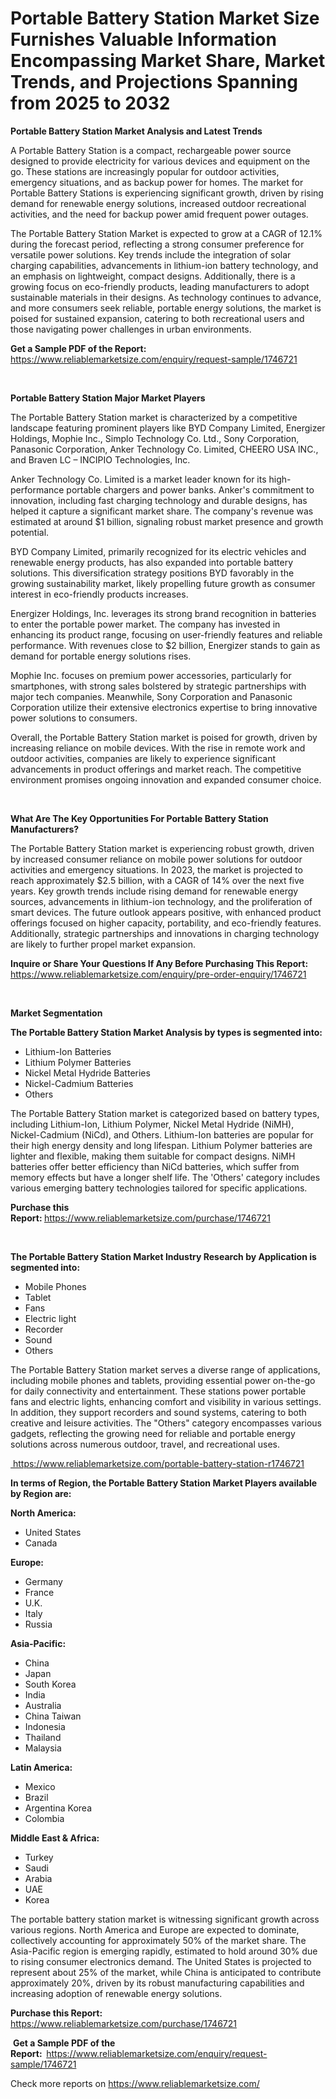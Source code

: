 <p><h1>Portable Battery Station Market Size Furnishes Valuable Information Encompassing Market Share, Market Trends, and Projections Spanning from 2025 to 2032</h1></p><p><strong>Portable Battery Station Market Analysis and Latest Trends</strong></p>
<p><p>A Portable Battery Station is a compact, rechargeable power source designed to provide electricity for various devices and equipment on the go. These stations are increasingly popular for outdoor activities, emergency situations, and as backup power for homes. The market for Portable Battery Stations is experiencing significant growth, driven by rising demand for renewable energy solutions, increased outdoor recreational activities, and the need for backup power amid frequent power outages.</p><p>The Portable Battery Station Market is expected to grow at a CAGR of 12.1% during the forecast period, reflecting a strong consumer preference for versatile power solutions. Key trends include the integration of solar charging capabilities, advancements in lithium-ion battery technology, and an emphasis on lightweight, compact designs. Additionally, there is a growing focus on eco-friendly products, leading manufacturers to adopt sustainable materials in their designs. As technology continues to advance, and more consumers seek reliable, portable energy solutions, the market is poised for sustained expansion, catering to both recreational users and those navigating power challenges in urban environments.</p></p>
<p><strong>Get a Sample PDF of the Report:&nbsp;</strong> <a href="https://www.reliablemarketsize.com/enquiry/request-sample/1746721?utm_campaign=2477&utm_medium=2&utm_source=Github&utm_content=ia&utm_term=13022025&utm_id=portable-battery-station">https://www.reliablemarketsize.com/enquiry/request-sample/1746721</a></p>
<p>&nbsp;</p>
<p><strong>Portable Battery Station Major Market Players</strong></p>
<p><p>The Portable Battery Station market is characterized by a competitive landscape featuring prominent players like BYD Company Limited, Energizer Holdings, Mophie Inc., Simplo Technology Co. Ltd., Sony Corporation, Panasonic Corporation, Anker Technology Co. Limited, CHEERO USA INC., and Braven LC – INCIPIO Technologies, Inc. </p><p>Anker Technology Co. Limited is a market leader known for its high-performance portable chargers and power banks. Anker's commitment to innovation, including fast charging technology and durable designs, has helped it capture a significant market share. The company's revenue was estimated at around $1 billion, signaling robust market presence and growth potential.</p><p>BYD Company Limited, primarily recognized for its electric vehicles and renewable energy products, has also expanded into portable battery solutions. This diversification strategy positions BYD favorably in the growing sustainability market, likely propelling future growth as consumer interest in eco-friendly products increases.</p><p>Energizer Holdings, Inc. leverages its strong brand recognition in batteries to enter the portable power market. The company has invested in enhancing its product range, focusing on user-friendly features and reliable performance. With revenues close to $2 billion, Energizer stands to gain as demand for portable energy solutions rises.</p><p>Mophie Inc. focuses on premium power accessories, particularly for smartphones, with strong sales bolstered by strategic partnerships with major tech companies. Meanwhile, Sony Corporation and Panasonic Corporation utilize their extensive electronics expertise to bring innovative power solutions to consumers.</p><p>Overall, the Portable Battery Station market is poised for growth, driven by increasing reliance on mobile devices. With the rise in remote work and outdoor activities, companies are likely to experience significant advancements in product offerings and market reach. The competitive environment promises ongoing innovation and expanded consumer choice.</p></p>
<p>&nbsp;</p>
<p><strong>What Are The Key Opportunities For Portable Battery Station Manufacturers?</strong></p>
<p><p>The Portable Battery Station market is experiencing robust growth, driven by increased consumer reliance on mobile power solutions for outdoor activities and emergency situations. In 2023, the market is projected to reach approximately $2.5 billion, with a CAGR of 14% over the next five years. Key growth trends include rising demand for renewable energy sources, advancements in lithium-ion technology, and the proliferation of smart devices. The future outlook appears positive, with enhanced product offerings focused on higher capacity, portability, and eco-friendly features. Additionally, strategic partnerships and innovations in charging technology are likely to further propel market expansion.</p></p>
<p><strong>Inquire or Share Your Questions If Any Before Purchasing This Report:</strong> <a href="https://www.reliablemarketsize.com/enquiry/pre-order-enquiry/1746721?utm_campaign=2477&utm_medium=2&utm_source=Github&utm_content=ia&utm_term=13022025&utm_id=portable-battery-station">https://www.reliablemarketsize.com/enquiry/pre-order-enquiry/1746721</a></p>
<p>&nbsp;</p>
<p><strong>Market Segmentation</strong></p>
<p><strong>The Portable Battery Station Market Analysis by types is segmented into:</strong></p>
<p><ul><li>Lithium-Ion Batteries</li><li>Lithium Polymer Batteries</li><li>Nickel Metal Hydride Batteries</li><li>Nickel-Cadmium Batteries</li><li>Others</li></ul></p>
<p><p>The Portable Battery Station market is categorized based on battery types, including Lithium-Ion, Lithium Polymer, Nickel Metal Hydride (NiMH), Nickel-Cadmium (NiCd), and Others. Lithium-Ion batteries are popular for their high energy density and long lifespan. Lithium Polymer batteries are lighter and flexible, making them suitable for compact designs. NiMH batteries offer better efficiency than NiCd batteries, which suffer from memory effects but have a longer shelf life. The 'Others' category includes various emerging battery technologies tailored for specific applications.</p></p>
<p><strong>Purchase this Report:&nbsp;</strong><a href="https://www.reliablemarketsize.com/purchase/1746721?utm_campaign=2477&utm_medium=2&utm_source=Github&utm_content=ia&utm_term=13022025&utm_id=portable-battery-station">https://www.reliablemarketsize.com/purchase/1746721</a></p>
<p>&nbsp;</p>
<p><strong>The Portable Battery Station Market Industry Research by Application is segmented into:</strong></p>
<p><ul><li>Mobile Phones</li><li>Tablet</li><li>Fans</li><li>Electric light</li><li>Recorder</li><li>Sound</li><li>Others</li></ul></p>
<p><p>The Portable Battery Station market serves a diverse range of applications, including mobile phones and tablets, providing essential power on-the-go for daily connectivity and entertainment. These stations power portable fans and electric lights, enhancing comfort and visibility in various settings. In addition, they support recorders and sound systems, catering to both creative and leisure activities. The "Others" category encompasses various gadgets, reflecting the growing need for reliable and portable energy solutions across numerous outdoor, travel, and recreational uses.</p></p>
<p><a href="https://www.reliablemarketsize.com/portable-battery-station-r1746721?utm_campaign=2477&utm_medium=2&utm_source=Github&utm_content=ia&utm_term=13022025&utm_id=portable-battery-station">&nbsp;https://www.reliablemarketsize.com/portable-battery-station-r1746721</a></p>
<p><strong>In terms of Region, the Portable Battery Station Market Players available by Region are:</strong></p>
<p>
    <p> <strong> North America: </strong>
        <ul>
            <li>United States</li>
            <li>Canada</li>
        </ul>
        </p> 
    <p> <strong> Europe: </strong>
        <ul>
            <li>Germany</li>
            <li>France</li>
            <li>U.K.</li>
            <li>Italy</li>
            <li>Russia</li>
        </ul>
        </p> 
    <p> <strong> Asia-Pacific: </strong>
        <ul>
            <li>China</li>
            <li>Japan</li>
            <li>South Korea</li>
            <li>India</li>
            <li>Australia</li>
            <li>China Taiwan</li>
            <li>Indonesia</li>
            <li>Thailand</li>
            <li>Malaysia</li>
        </ul>
        </p> 
    <p> <strong> Latin America: </strong>
        <ul>
            <li>Mexico</li>
            <li>Brazil</li>
            <li>Argentina Korea</li>
            <li>Colombia</li>
        </ul>
        </p> 
    <p> <strong> Middle East & Africa: </strong>
        <ul>
            <li>Turkey</li>
            <li>Saudi</li>
            <li>Arabia</li>
            <li>UAE</li>
            <li>Korea</li>
        </ul>
    </p>
    </p>
<p><p>The portable battery station market is witnessing significant growth across various regions. North America and Europe are expected to dominate, collectively accounting for approximately 50% of the market share. The Asia-Pacific region is emerging rapidly, estimated to hold around 30% due to rising consumer electronics demand. The United States is projected to represent about 25% of the market, while China is anticipated to contribute approximately 20%, driven by its robust manufacturing capabilities and increasing adoption of renewable energy solutions.</p></p>
<p><strong>Purchase this Report: </strong><a href="https://www.reliablemarketsize.com/purchase/1746721?utm_campaign=2477&utm_medium=2&utm_source=Github&utm_content=ia&utm_term=13022025&utm_id=portable-battery-station">https://www.reliablemarketsize.com/purchase/1746721</a></p>
<p>&nbsp;<strong>Get a Sample PDF of the Report:&nbsp;&nbsp;</strong><a href="https://www.reliablemarketsize.com/enquiry/request-sample/1746721?utm_campaign=2477&utm_medium=2&utm_source=Github&utm_content=ia&utm_term=13022025&utm_id=portable-battery-station">https://www.reliablemarketsize.com/enquiry/request-sample/1746721</a></p>
<p><strong></strong></p>
<p>Check more reports on <a href="https://www.reliablemarketsize.com/?utm_campaign=2477&utm_medium=2&utm_source=Github&utm_content=ia&utm_term=13022025&utm_id=portable-battery-station">https://www.reliablemarketsize.com/</a></p>
